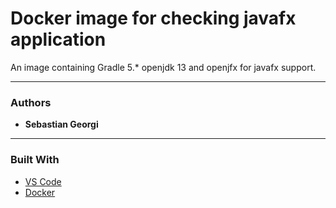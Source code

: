 # Docker image for checking javafx application

An image containing Gradle 5.* openjdk 13 and openjfx for javafx support.

___

### Authors
* **Sebastian Georgi**

___

### Built With

* [VS Code](https://code.visualstudio.com/)
* [Docker](https://www.docker.com/)
